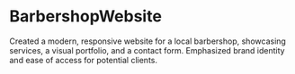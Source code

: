 # BarbershopWebsite
 Created a modern, responsive website for a local barbershop, showcasing services, a visual portfolio, and a contact form. Emphasized brand identity and ease of access for potential clients.
